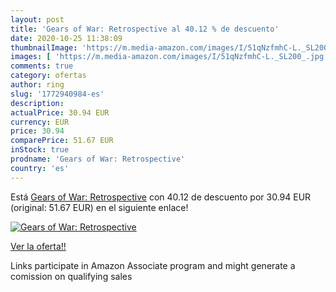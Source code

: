 ```yaml
---
layout: post
title: 'Gears of War: Retrospective al 40.12 % de descuento'
date: 2020-10-25 11:38:09
thumbnailImage: 'https://m.media-amazon.com/images/I/51qNzfmhC-L._SL200_.jpg'
images: [ 'https://m.media-amazon.com/images/I/51qNzfmhC-L._SL200_.jpg' ]
comments: true
category: ofertas
author: ring
slug: '1772940984-es'
description:
actualPrice: 30.94 EUR
currency: EUR
price: 30.94
comparePrice: 51.67 EUR
inStock: true
prodname: 'Gears of War: Retrospective'
country: 'es'
---
```


Está [Gears of War: Retrospective](https://www.amazon.es/dp/1772940984/?tag=tolees-21) con 40.12 de descuento por 30.94 EUR (original: 51.67 EUR) en el siguiente enlace!

[![Gears of War: Retrospective](https://m.media-amazon.com/images/I/51qNzfmhC-L._SL200_.jpg)](https://www.amazon.es/dp/1772940984/?tag=tolees-21)

[Ver la oferta!!](https://www.amazon.es/dp/1772940984/?tag=tolees-21)

Links participate in Amazon Associate program and might generate a comission on qualifying sales


